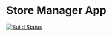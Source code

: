# Store Manager App
[![Build Status](https://travis-ci.org/myrdstom/dsm.svg?branch=heroku)](https://travis-ci.org/myrdstom/dsm)
